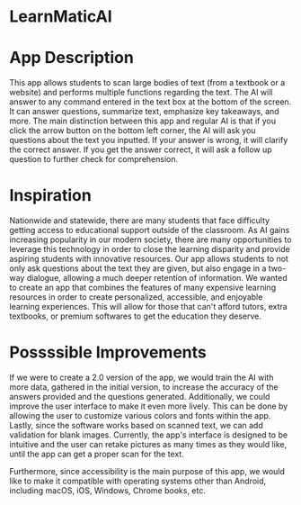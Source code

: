 # LearnMaticAI

# App Description
This app allows students to scan large bodies of text (from a textbook or a website) and performs multiple functions regarding the text. 
The AI will answer to any command entered in the text box at the bottom of the screen. It can answer questions, summarize text, 
emphasize key takeaways, and more. The main distinction between this app and regular AI is that if you click the arrow button on the bottom left corner, 
the AI will ask you questions about the text you inputted. If your answer is wrong, it will clarify the correct answer. 
If you get the answer correct, it will ask a follow up question to further check for comprehension. 

# Inspiration
Nationwide and statewide, there are many students that face difficulty getting access to educational support outside of the classroom. As AI gains increasing popularity 
in our modern society, there are many opportunities to leverage this technology in order to close the learning disparity and provide aspiring students with innovative resources. 
Our app allows students to not only ask questions about the text they are given, but also engage in a two-way dialogue, allowing a much deeper retention of information. 
We wanted to create an app that combines the features of many expensive learning resources in order to create personalized, accessible, and enjoyable learning experiences. 
This will allow for those that can't afford tutors, extra textbooks, or premium softwares to get the education they deserve.

# Possssible Improvements
If we were to create a 2.0 version of the app, we would train the AI with more data, gathered in the initial version, to increase the accuracy of the answers provided 
and the questions generated. Additionally, we could improve the user interface to make it even more lively. This can be done by allowing the user to customize various 
colors and fonts within the app. Lastly, since the software works based on scanned text, we can add validation for blank images. Currently, the app's interface is designed to 
be intuitive and the user can retake pictures as many times as they would like, until the app can get a proper scan for the text. 

Furthermore, since accessibility is the main purpose of this app, we would like to make it compatible with operating systems other than Android, 
including macOS, iOS, Windows, Chrome books, etc. 
